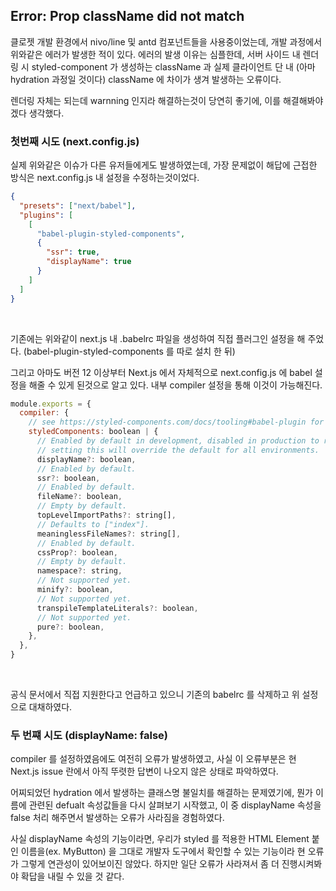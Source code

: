 ## Error: Prop className did not match

클로젯 개발 환경에서 nivo/line 및 antd 컴포넌트들을 사용중이었는데, 개발 과정에서 위와같은 에러가 발생한 적이 있다. 에러의 발생 이유는 심플한데, 서버 사이드 내 렌더링 시 styled-component 가 생성하는 className 과 실제 클라이언트 단 내 (아마 hydration 과정일 것이다) className 에 차이가 생겨 발생하는 오류이다. <br />

렌더링 자체는 되는데 warnning 인지라 해결하는것이 당연히 좋기에, 이를 해결해봐야겠다 생각했다.

### 첫번째 시도 (next.config.js)

실제 위와같은 이슈가 다른 유저들에게도 발생하였는데, 가장 문제없이 해답에 근접한 방식은 next.config.js 내 설정을 수정하는것이었다. <br />

```json
{
  "presets": ["next/babel"],
  "plugins": [
    [
      "babel-plugin-styled-components",
      {
        "ssr": true,
        "displayName": true
      }
    ]
  ]
}
```

<br />

기존에는 위와같이 next.js 내 .babelrc 파일을 생성하여 직접 플러그인 설정을 해 주었다. (babel-plugin-styled-components 를 따로 설치 한 뒤)
<br />

그리고 아마도 버전 12 이상부터 Next.js 에서 자체적으로 next.config.js 에 babel 설정을 해줄 수 있게 된것으로 알고 있다. 내부 compiler 설정을 통해 이것이 가능해진다. <br />

```js
module.exports = {
  compiler: {
    // see https://styled-components.com/docs/tooling#babel-plugin for more info on the options.
    styledComponents: boolean | {
      // Enabled by default in development, disabled in production to reduce file size,
      // setting this will override the default for all environments.
      displayName?: boolean,
      // Enabled by default.
      ssr?: boolean,
      // Enabled by default.
      fileName?: boolean,
      // Empty by default.
      topLevelImportPaths?: string[],
      // Defaults to ["index"].
      meaninglessFileNames?: string[],
      // Enabled by default.
      cssProp?: boolean,
      // Empty by default.
      namespace?: string,
      // Not supported yet.
      minify?: boolean,
      // Not supported yet.
      transpileTemplateLiterals?: boolean,
      // Not supported yet.
      pure?: boolean,
    },
  },
}

```

<br />

공식 문서에서 직접 지원한다고 언급하고 있으니 기존의 babelrc 를 삭제하고 위 설정으로 대채하였다. <br />

### 두 번쨰 시도 (displayName: false)

compiler 를 설정하였음에도 여전히 오류가 발생하였고, 사실 이 오류부분은 현 Next.js issue 란에서 아직 뚜렷한 답변이 나오지 않은 상태로 파악하였다. <br />

어찌되었던 hydration 에서 발생하는 클래스명 불일치를 해결하는 문제였기에, 뭔가 이름에 관련된 defualt 속성값들을 다시 살펴보기 시작했고, 이 중 displayName 속성을 false 처리 해주면서 발생하는 오류가 사라짐을 경험하였다. <br />

사실 displayName 속성의 기능이라면, 우리가 styled 를 적용한 HTML Element 붙인 이름을(ex. MyButton) 을 그대로 개발자 도구에서 확인할 수 있는 기능이라 현 오류가 그렇게 연관성이 있어보이진 않았다. 하지만 일단 오류가 사라져서 좀 더 진행시켜봐야 확답을 내릴 수 있을 것 같다.

